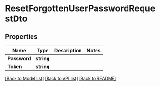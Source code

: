 # ResetForgottenUserPasswordRequestDto

## Properties

Name | Type | Description | Notes
------------ | ------------- | ------------- | -------------
**Password** | **string** |  | 
**Token** | **string** |  | 

[[Back to Model list]](../README.md#documentation-for-models) [[Back to API list]](../README.md#documentation-for-api-endpoints) [[Back to README]](../README.md)



